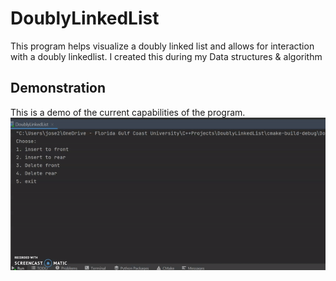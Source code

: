 # DoublyLinkedList
This program helps visualize a doubly linked list and allows for interaction with a doubly linkedlist. I created this during my Data structures & algorithm 


## Demonstration
This is a demo of the current capabilities of the program.<br /> 
![](ezgif.com-gif-maker%20(2).gif) 
